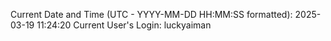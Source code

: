 Current Date and Time (UTC - YYYY-MM-DD HH:MM:SS formatted): 2025-03-19 11:24:20
Current User's Login: luckyaiman
